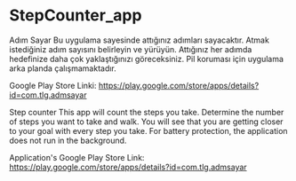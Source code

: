 # StepCounter_app

Adım Sayar
Bu uygulama sayesinde attığınız adımları sayacaktır. Atmak istediğiniz adım sayısını belirleyin ve yürüyün.
Attığınız her adımda hedefinize daha çok yaklaştığınızı göreceksiniz. Pil koruması için uygulama arka planda çalışmamaktadır.

Google Play Store Linki: https://play.google.com/store/apps/details?id=com.tlg.admsayar


Step counter
This app will count the steps you take. Determine the number of steps you want to take and walk.
You will see that you are getting closer to your goal with every step you take. For battery protection, the application does not run in the background.

Application's Google Play Store Link: https://play.google.com/store/apps/details?id=com.tlg.admsayar

